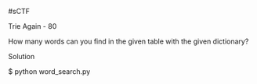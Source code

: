 #sCTF

Trie Again - 80

How many words can you find in the given table with the given dictionary?

Solution

$ python word_search.py

